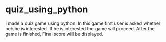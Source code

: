 # quiz_using_python
I made a quiz game using python. In this game first user is asked whether he/she  is interested. If he is interested the game will proceed. After the game is finished, Final score will be displayed.
